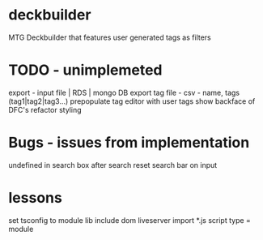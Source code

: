 # deckbuilder

MTG Deckbuilder that features user generated tags as filters

# TODO - unimplemeted

export - input file | RDS | mongo DB
export tag file - csv - name, tags (tag1|tag2|tag3...)
prepopulate tag editor with user tags
show backface of DFC's
refactor
styling

# Bugs - issues from implementation

undefined in search box after search
reset search bar on input

# lessons

set tsconfig to module
lib include dom
liveserver
import \*.js
script type = module
